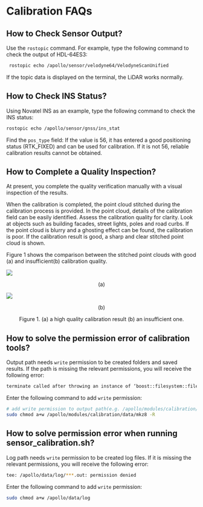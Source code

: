# Calibration FAQs

## How to Check  Sensor Output?


Use the `rostopic` command. For example, type the following command to check the
output of HDL-64ES3:

```bash
 rostopic echo /apollo/sensor/velodyne64/VelodyneScanUnified
```

If the topic data is displayed on the terminal, the LiDAR works normally.

## How to Check INS Status?

Using Novatel INS as an example, type the following command to check the INS status:

```bash
rostopic echo /apollo/sensor/gnss/ins_stat
```

Find the `pos_type` field:  If the value is 56, it has entered a good positioning status (RTK_FIXED) and can be used for calibration. If it is not 56, reliable calibration results cannot be obtained.

## How to Complete a Quality Inspection?

At present, you complete the quality verification manually with a visual inspection of the results.

When the calibration is completed, the point cloud stitched during the calibration process is provided.  In the point cloud, details of the calibration field can be easily identified. Assess the calibration quality for clarity. Look at objects such as building facades, street lights, poles and road curbs.   If the point cloud is blurry and a ghosting effect can be found, the calibration is poor. If the calibration result is good, a sharp and clear stitched point cloud is shown.

Figure 1 shows the comparison between the stitched point clouds with good (a) and insufficient(b) calibration quality.

![](https://github.com/ApolloAuto/apollo/blob/master/docs/quickstart/images/calibration/lidar_calibration/good_calib.png)
<p align="center">
(a)
</p>

![](https://github.com/ApolloAuto/apollo/blob/master/docs/quickstart/images/calibration/lidar_calibration/poor_calib.png)
<p align="center">
(b)
</p>

<p align="center">
Figure 1. (a) a high quality calibration result (b) an insufficient one.
</p>

## How to solve the permission error of calibration tools?

Output path needs `write` permission to be created folders and saved results. If the path is missing the relevant permissions, you will receive the following error:


```bash
terminate called after throwing an instance of ‘boost::filesystem::filesystem_error’ what(): boost::filesystem::create_directories: permission denied: “***” 
```

Enter the following command to add `write` permission:

```bash
# add write permission to output path(e.g. /apollo/modules/calibration/data/mkz8)
sudo chmod a+w /apollo/modules/calibration/data/mkz8 -R
```

## How to solve permission error when running sensor_calibration.sh?

Log path needs `write` permission to be created log files. If it is missing the relevant permissions, you will receive the following error:

```bash
tee: /apollo/data/log/***.out: permission denied
```

Enter the following command to add `write` permission:

```bash
sudo chmod a+w /apollo/data/log
```